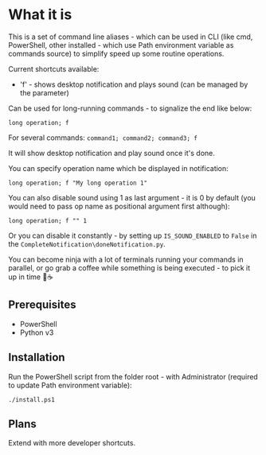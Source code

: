 # What it is

This is a set of command line aliases - which can be used in CLI (like cmd, PowerShell, other installed - which use Path environment variable as commands source) to simplify speed up some routine operations.

Current shortcuts available:

- 'f' - shows desktop notification and plays sound (can be managed by the parameter)

Can be used for long-running commands - to signalize the end like below:

`long operation; f`

For several commands:
`command1; command2; command3; f`

It will show desktop notification and play sound once it's done.

You can specify operation name which be displayed in notification:

`long operation; f "My long operation 1"`

You can also disable sound using 1 as last argument - it is 0 by default (you would need to pass op name as positional argument first although):

`long operation; f "" 1`

Or you can disable it constantly - by setting up `IS_SOUND_ENABLED` to `False` in the `CompleteNotification\doneNotification.py`.

You can become ninja with a lot of terminals running your commands in parallel, or go grab a coffee while something is being executed - to pick it up in time 🥷☕

## Prerequisites

- PowerShell
- Python v3

## Installation

Run the PowerShell script from the folder root - with Administrator (required to update Path environment variable):

`./install.ps1`

## Plans

Extend with more developer shortcuts.
